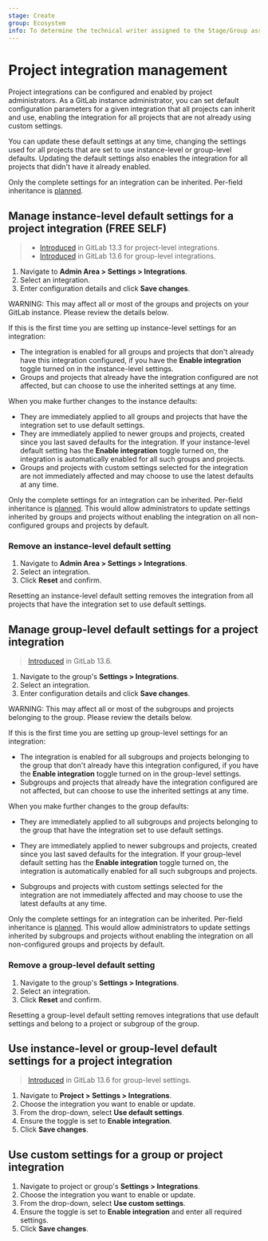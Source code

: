 ```yaml
---
stage: Create
group: Ecosystem
info: To determine the technical writer assigned to the Stage/Group associated with this page, see https://about.gitlab.com/handbook/engineering/ux/technical-writing/#assignments
---
```


# Project integration management

Project integrations can be configured and enabled by project administrators. As a GitLab instance
administrator, you can set default configuration parameters for a given integration that all projects
can inherit and use, enabling the integration for all projects that are not already using custom
settings.

You can update these default settings at any time, changing the settings used for all projects that
are set to use instance-level or group-level defaults. Updating the default settings also enables the integration
for all projects that didn't have it already enabled.

Only the complete settings for an integration can be inherited. Per-field inheritance is [planned](https://gitlab.com/groups/gitlab-org/-/epics/2137).

## Manage instance-level default settings for a project integration **(FREE SELF)**

> - [Introduced](https://gitlab.com/groups/gitlab-org/-/epics/2137) in GitLab 13.3 for project-level integrations.
> - [Introduced](https://gitlab.com/groups/gitlab-org/-/epics/2543) in GitLab 13.6 for group-level integrations.

1. Navigate to **Admin Area > Settings > Integrations**.
1. Select an integration.
1. Enter configuration details and click **Save changes**.

WARNING:
This may affect all or most of the groups and projects on your GitLab instance. Please review the details
below.

If this is the first time you are setting up instance-level settings for an integration:

- The integration is enabled for all groups and projects that don't already have this integration configured,
  if you have the **Enable integration** toggle turned on in the instance-level settings.
- Groups and projects that already have the integration configured are not affected, but can choose to use the
  inherited settings at any time.

When you make further changes to the instance defaults:

- They are immediately applied to all groups and projects that have the integration set to use default settings.
- They are immediately applied to newer groups and projects, created since you last saved defaults for the
  integration. If your instance-level default setting has the **Enable integration** toggle turned
  on, the integration is automatically enabled for all such groups and projects.
- Groups and projects with custom settings selected for the integration are not immediately affected and may
  choose to use the latest defaults at any time.

Only the complete settings for an integration can be inherited. Per-field inheritance
is [planned](https://gitlab.com/groups/gitlab-org/-/epics/2137). This would allow
administrators to update settings inherited by groups and projects without enabling the
integration on all non-configured groups and projects by default.

### Remove an instance-level default setting

1. Navigate to **Admin Area > Settings > Integrations**.
1. Select an integration.
1. Click **Reset** and confirm.

Resetting an instance-level default setting removes the integration from all projects that have the integration set to use default settings.

## Manage group-level default settings for a project integration

> [Introduced](https://gitlab.com/groups/gitlab-org/-/epics/2543) in GitLab 13.6.

1. Navigate to the group's **Settings > Integrations**.
1. Select an integration.
1. Enter configuration details and click **Save changes**.

WARNING:
This may affect all or most of the subgroups and projects belonging to the group. Please review the details below.

If this is the first time you are setting up group-level settings for an integration:

- The integration is enabled for all subgroups and projects belonging to the group that don't already have
  this integration configured, if you have the **Enable integration** toggle turned on in the group-level
  settings.
- Subgroups and projects that already have the integration configured are not affected, but can choose to use
  the inherited settings at any time.

When you make further changes to the group defaults:

- They are immediately applied to all subgroups and projects belonging to the group that have the integration
  set to use default settings.
- They are immediately applied to newer subgroups and projects, created since you last saved defaults for the
  integration. If your group-level default setting has the **Enable integration** toggle turned on,
  the integration is automatically enabled for all such subgroups and projects.

- Subgroups and projects with custom settings selected for the integration are not immediately affected and
  may choose to use the latest defaults at any time.

Only the complete settings for an integration can be inherited. Per-field inheritance
is [planned](https://gitlab.com/groups/gitlab-org/-/epics/2137). This would allow
administrators to update settings inherited by subgroups and projects without enabling the
integration on all non-configured groups and projects by default.

### Remove a group-level default setting

1. Navigate to the group's **Settings > Integrations**.
1. Select an integration.
1. Click **Reset** and confirm.

Resetting a group-level default setting removes integrations that use default settings and belong to a project or subgroup of the group.

## Use instance-level or group-level default settings for a project integration

> [Introduced](https://gitlab.com/groups/gitlab-org/-/epics/2543) in GitLab 13.6 for group-level settings.

1. Navigate to **Project > Settings > Integrations**.
1. Choose the integration you want to enable or update.
1. From the drop-down, select **Use default settings**.
1. Ensure the toggle is set to **Enable integration**.
1. Click **Save changes**.

## Use custom settings for a group or project integration

1. Navigate to project or group's **Settings > Integrations**.
1. Choose the integration you want to enable or update.
1. From the drop-down, select **Use custom settings**.
1. Ensure the toggle is set to **Enable integration** and enter all required settings.
1. Click **Save changes**.
